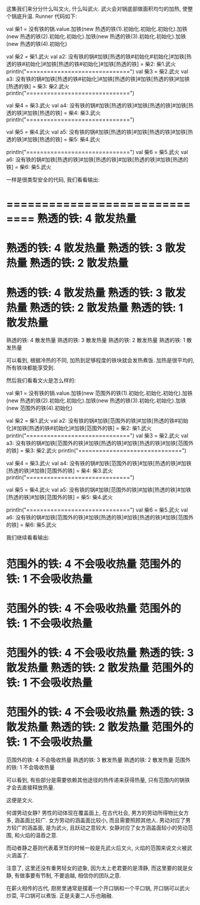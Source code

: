 这集我们来分分什么叫文火, 什么叫武火. 武火会对锅底部做面积均匀的加热, 使整个锅底升温. Runner 代码如下:

val 柴1 = 没有铁的锅.value.加铁(new 热透的铁(1).初始化.初始化.初始化).加铁(new 热透的铁(2).初始化.初始化).加铁(new 热透的铁(3).初始化.初始化).加铁(new 热透的铁(4).初始化)

val 柴2                                                            = 柴1.武火
val a2: 没有铁的锅#加铁[热透的铁#初始化#初始化]#加铁[热透的铁#初始化]#加铁[热透的铁#初始化]#加铁[热透的铁] = 柴2: 柴1.武火
println("==============================")
val 柴3                                                = 柴2.武火
val a3: 没有铁的锅#加铁[热透的铁#初始化]#加铁[热透的铁]#加铁[热透的铁]#加铁[热透的铁] = 柴3: 柴2.武火
println("==============================")

val 柴4                                            = 柴3.武火
val a4: 没有铁的锅#加铁[热透的铁]#加铁[热透的铁]#加铁[热透的铁]#加铁[热透的铁] = 柴4: 柴3.武火
println("==============================")

val 柴5                                            = 柴4.武火
val a5: 没有铁的锅#加铁[热透的铁]#加铁[热透的铁]#加铁[热透的铁]#加铁[热透的铁] = 柴5: 柴4.武火

println("==============================")
val 柴6                                            = 柴5.武火
val a6: 没有铁的锅#加铁[热透的铁]#加铁[热透的铁]#加铁[热透的铁]#加铁[热透的铁] = 柴6: 柴5.武火

一样是很类型安全的代码, 我们看看输出:

==============================
熟透的铁: 4 散发热量
==============================
熟透的铁: 4 散发热量
熟透的铁: 3 散发热量
熟透的铁: 2 散发热量
==============================
熟透的铁: 4 散发热量
熟透的铁: 3 散发热量
熟透的铁: 2 散发热量
熟透的铁: 1 散发热量
==============================
熟透的铁: 4 散发热量
熟透的铁: 3 散发热量
熟透的铁: 2 散发热量
熟透的铁: 1 散发热量

可以看到, 根据冷热的不同, 加热到足够程度的铁块就会发热煮饭. 加热是很平均的, 所有铁块都能享受到.

然后我们看看文火是怎么样的:

val 柴1 = 没有铁的锅.value.加铁(new 范围外的铁(1).初始化.初始化.初始化).加铁(new 热透的铁(2).初始化.初始化).加铁(new 热透的铁(3).初始化.初始化).加铁(new 范围外的铁(4).初始化)

val 柴2                                                            = 柴1.武火
val a2: 没有铁的锅#加铁[范围外的铁]#加铁[热透的铁#初始化]#加铁[热透的铁#初始化]#加铁[范围外的铁] = 柴2: 柴1.武火
println("==============================")
val 柴3                                                = 柴2.武火
val a3: 没有铁的锅#加铁[范围外的铁]#加铁[热透的铁]#加铁[热透的铁]#加铁[范围外的铁] = 柴3: 柴2.武火
println("==============================")

val 柴4                                            = 柴3.武火
val a4: 没有铁的锅#加铁[范围外的铁]#加铁[热透的铁]#加铁[热透的铁]#加铁[范围外的铁] = 柴4: 柴3.武火
println("==============================")

val 柴5                                            = 柴4.武火
val a5: 没有铁的锅#加铁[范围外的铁]#加铁[热透的铁]#加铁[热透的铁]#加铁[范围外的铁] = 柴5: 柴4.武火

println("==============================")
val 柴6                                            = 柴5.武火
val a6: 没有铁的锅#加铁[范围外的铁]#加铁[热透的铁]#加铁[热透的铁]#加铁[范围外的铁] = 柴6: 柴5.武火

我们继续看看输出:

范围外的铁: 4 不会吸收热量
范围外的铁: 1 不会吸收热量
==============================
范围外的铁: 4 不会吸收热量
范围外的铁: 1 不会吸收热量
==============================
范围外的铁: 4 不会吸收热量
熟透的铁: 3 散发热量
熟透的铁: 2 散发热量
范围外的铁: 1 不会吸收热量
==============================
范围外的铁: 4 不会吸收热量
熟透的铁: 3 散发热量
熟透的铁: 2 散发热量
范围外的铁: 1 不会吸收热量
==============================
范围外的铁: 4 不会吸收热量
熟透的铁: 3 散发热量
熟透的铁: 2 散发热量
范围外的铁: 1 不会吸收热量

可以看到, 有些部分是需要依赖其他途径的热传递来获得热量, 只有范围内的锅铁才会去直接释放热量.

这便是文火.

何谓男动女静? 男性的动体现在覆盖面上, 在古代社会, 男方的劳动所得物比女方多, 涵盖面比较广. 女方劳动的涵盖面比较小, 而且需要照顾其他人. 男动对应了男方较广的涵盖面, 是为武火, 且跃动之意较大. 女静对应了女方涵盖面较小的劳动范围, 和火焰的温吞之意.

而动者静之基则代表着烹饪的时候一般是先武火后文火, 火焰的范围来说文火被武火涵盖了.

注意了, 这里还没有重男轻女的迹象, 因为太上老君要的是清静, 而这里要的就是女静, 有做事要有节制, 不要逾越, 相信你的团队之意.

在薪火相传的古代, 厨房里通常是摆着一个开口锅和一个平口锅, 开口锅可以武火炒菜, 平口锅可以煮饭. 正是夫妻二人乐也融融.